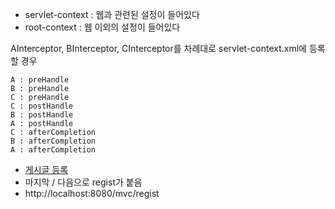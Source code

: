 - servlet-context : 웹과 관련된 설정이 들어있다
- root-context : 웹 이외의 설정이 들어있다  

AInterceptor, BInterceptor, CInterceptor를 차례대로 servlet-context.xml에 등록할 경우

```
A : preHandle
B : preHandle
C : preHandle
C : postHandle
B : postHandle
A : postHandle
C : afterCompletion
B : afterCompletion
A : afterCompletion
```

- <a href="regist">게시글 등록</a>
- 마지막 / 다음으로 regist가 붙음
- http://localhost:8080/mvc/regist
